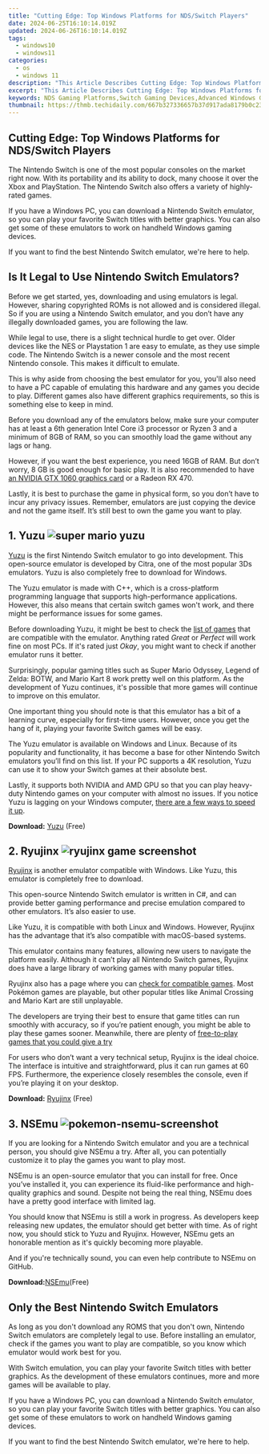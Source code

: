 ```yaml
---
title: "Cutting Edge: Top Windows Platforms for NDS/Switch Players"
date: 2024-06-25T16:10:14.019Z
updated: 2024-06-26T16:10:14.019Z
tags:
  - windows10
  - windows11
categories:
  - os
  - windows 11
description: "This Article Describes Cutting Edge: Top Windows Platforms for NDS/Switch Players"
excerpt: "This Article Describes Cutting Edge: Top Windows Platforms for NDS/Switch Players"
keywords: NDS Gaming Platforms,Switch Gaming Devices,Advanced Windows Games,High-End PC Gaming,Switch to Windows Gaming,Top Windows Game Systems,Elite Windows Players' Choice
thumbnail: https://thmb.techidaily.com/667b327336657b37d917ada8179b0c23c67339c9f07504ad9ddbf600b0c76aae.jpg
---
```


## Cutting Edge: Top Windows Platforms for NDS/Switch Players

 The Nintendo Switch is one of the most popular consoles on the market right now. With its portability and its ability to dock, many choose it over the Xbox and PlayStation. The Nintendo Switch also offers a variety of highly-rated games.

 If you have a Windows PC, you can download a Nintendo Switch emulator, so you can play your favorite Switch titles with better graphics. You can also get some of these emulators to work on handheld Windows gaming devices.

 If you want to find the best Nintendo Switch emulator, we're here to help.

## Is It Legal to Use Nintendo Switch Emulators?

 Before we get started, yes, downloading and using emulators is legal. However, sharing copyrighted ROMs is not allowed and is considered illegal. So if you are using a Nintendo Switch emulator, and you don’t have any illegally downloaded games, you are following the law.

 While legal to use, there is a slight technical hurdle to get over. Older devices like the NES or Playstation 1 are easy to emulate, as they use simple code. The Nintendo Switch is a newer console and the most recent Nintendo console. This makes it difficult to emulate.

 This is why aside from choosing the best emulator for you, you'll also need to have a PC capable of emulating this hardware and any games you decide to play. Different games also have different graphics requirements, so this is something else to keep in mind.

 Before you download any of the emulators below, make sure your computer has at least a 6th generation Intel Core i3 processor or Ryzen 3 and a minimum of 8GB of RAM, so you can smoothly load the game without any lags or hang.

 However, if you want the best experience, you need 16GB of RAM. But don’t worry, 8 GB is good enough for basic play. It is also recommended to have [an NVIDIA GTX 1060 graphics card](https://www.makeuseof.com/tag/best-budget-graphics-card/) or a Radeon RX 470\.

 Lastly, it is best to purchase the game in physical form, so you don’t have to incur any privacy issues. Remember, emulators are just copying the device and not the game itself. It’s still best to own the game you want to play.

## 1\. Yuzu ![super mario yuzu](https://static1.makeuseofimages.com/wordpress/wp-content/uploads/2023/06/super-mario-yuzu.jpg)

[Yuzu](https://yuzu-emu.org/) is the first Nintendo Switch emulator to go into development. This open-source emulator is developed by Citra, one of the most popular 3Ds emulators. Yuzu is also completely free to download for Windows.

 The Yuzu emulator is made with C++, which is a cross-platform programming language that supports high-performance applications. However, this also means that certain switch games won't work, and there might be performance issues for some games.

 Before downloading Yuzu, it might be best to check the [list of games](https://yuzu-emu.org/game/) that are compatible with the emulator. Anything rated _Great_ or _Perfect_ will work fine on most PCs. If it's rated just _Okay_, you might want to check if another emulator runs it better.

 Surprisingly, popular gaming titles such as Super Mario Odyssey, Legend of Zelda: BOTW, and Mario Kart 8 work pretty well on this platform. As the development of Yuzu continues, it's possible that more games will continue to improve on this emulator.

 One important thing you should note is that this emulator has a bit of a learning curve, especially for first-time users. However, once you get the hang of it, playing your favorite Switch games will be easy.

 The Yuzu emulator is available on Windows and Linux. Because of its popularity and functionality, it has become a base for other Nintendo Switch emulators you’ll find on this list. If your PC supports a 4K resolution, Yuzu can use it to show your Switch games at their absolute best.

 Lastly, it supports both NVIDIA and AMD GPU so that you can play heavy-duty Nintendo games on your computer with almost no issues. If you notice Yuzu is lagging on your Windows computer, [there are a few ways to speed it up](https://www.makeuseof.com/windows-speed-up-yuzu-emulator/).

**Download:** [Yuzu](https://yuzu-emu.org/downloads/) (Free)

## 2\. Ryujinx ![ryujinx game screenshot](https://static1.makeuseofimages.com/wordpress/wp-content/uploads/2023/06/ryujinx-game-screenshot.jpg)

[Ryujinx](https://ryujinx.org/) is another emulator compatible with Windows. Like Yuzu, this emulator is completely free to download.

 This open-source Nintendo Switch emulator is written in C#, and can provide better gaming performance and precise emulation compared to other emulators. It’s also easier to use.

 Like Yuzu, it is compatible with both Linux and Windows. However, Ryujinx has the advantage that it’s also compatible with macOS-based systems.

 This emulator contains many features, allowing new users to navigate the platform easily. Although it can’t play all Nintendo Switch games, Ryujinx does have a large library of working games with many popular titles.

 Ryujinx also has a page where you can [check for compatible games](https://github.com/Ryujinx/Ryujinx-Games-List/issues). Most Pokémon games are playable, but other popular titles like Animal Crossing and Mario Kart are still unplayable.

 The developers are trying their best to ensure that game titles can run smoothly with accuracy, so if you’re patient enough, you might be able to play these games sooner. Meanwhile, there are plenty of [free-to-play games that you could give a try](https://www.makeuseof.com/best-free-to-play-games-nintendo-switch/#fall-guys)

 For users who don’t want a very technical setup, Ryujinx is the ideal choice. The interface is intuitive and straightforward, plus it can run games at 60 FPS. Furthermore, the experience closely resembles the console, even if you’re playing it on your desktop.

**Download:** [Ryujinx](https://ryujinx.org/download/) (Free)

## 3\. NSEmu ![pokemon-nsemu-screenshot](https://static1.makeuseofimages.com/wordpress/wp-content/uploads/2023/06/pokemon-nsemu-screenshot.jpg)

 If you are looking for a Nintendo Switch emulator and you are a technical person, you should give NSEmu a try. After all, you can potentially customize it to play the games you want to play most.

 NSEmu is an open-source emulator that you can install for free. Once you’ve installed it, you can experience its fluid-like performance and high-quality graphics and sound. Despite not being the real thing, NSEmu does have a pretty good interface with limited lag.

 You should know that NSEmu is still a work in progress. As developers keep releasing new updates, the emulator should get better with time. As of right now, you should stick to Yuzu and Ryujinx. However, NSEmu gets an honorable mention as it's quickly becoming more playable.

 And if you're technically sound, you can even help contribute to NSEmu on GitHub.

**Download:**[NSEmu](https://github.com/RKX1209/nsemu)(Free)

## Only the Best Nintendo Switch Emulators

 As long as you don't download any ROMS that you don't own, Nintendo Switch emulators are completely legal to use. Before installing an emulator, check if the games you want to play are compatible, so you know which emulator would work best for you.

 With Switch emulation, you can play your favorite Switch titles with better graphics. As the development of these emulators continues, more and more games will be available to play.

 If you have a Windows PC, you can download a Nintendo Switch emulator, so you can play your favorite Switch titles with better graphics. You can also get some of these emulators to work on handheld Windows gaming devices.

 If you want to find the best Nintendo Switch emulator, we're here to help.



<ins class="adsbygoogle"
      style="display:block"
      data-ad-client="ca-pub-7571918770474297"
      data-ad-slot="8358498916"
      data-ad-format="auto"
      data-full-width-responsive="true"></ins>